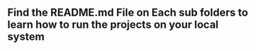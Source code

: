 ## Find the README.md File on Each sub folders to learn how to run the projects on your local system
